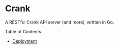 Crank
=====

A RESTful Crank API server (and more), written in Go.

Table of Contents
* [Deployment](#deploy/README.md)

